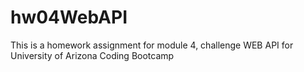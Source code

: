 # hw04WebAPI

This is a homework assignment for module 4, challenge WEB API for University of Arizona Coding Bootcamp
